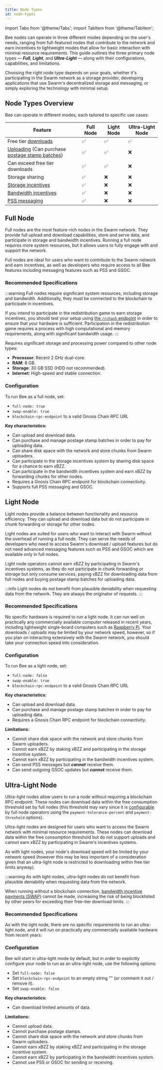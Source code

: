 ```yaml
---
title: Node Types
id: node-types
---
```



import Tabs from '@theme/Tabs';
import TabItem from '@theme/TabItem';

Bee nodes can operate in three different modes depending on the user's needs, ranging from full-featured nodes that contribute to the network and earn incentives to lightweight modes that allow for basic interaction with minimal resource requirements. This guide outlines the three primary node types — **_Full_**, **_Light_**, and **_Ultra-Light_** — along with their configurations, capabilities, and limitations.

Choosing the right node type depends on your goals, whether it's participating in the Swarm network as a storage provider, developing applications that use Swarm's decentralized storage and messaging, or simply exploring the technology with minimal setup.


## Node Types Overview

Bee can operate in different modes, each tailored to specific use cases:

| Feature                                                                 | Full Node | Light Node | Ultra-Light Node |
| ----------------------------------------------------------------------- | --------- | ---------- | ---------------- |
| Free tier [downloads](/docs/develop/access-the-swarm/upload-and-download)                                                     | ✅        | ✅         | ✅               |
| [Uploading](/docs/develop/access-the-swarm/upload-and-download) (Can purchase [postage stamp batches](/docs/develop/access-the-swarm/buy-a-stamp-batch))                          | ✅        | ✅         | ❌               |
| Can exceed free tier downloads                                          | ✅        | ✅         | ❌               |
| Storage sharing                                                         | ✅        | ❌         | ❌               |
| [Storage incentives](/docs/bee/working-with-bee/staking/)               | ✅        | ❌         | ❌               |
| [Bandwidth incentives](/docs/concepts/incentives/bandwidth-incentives/) | ✅        | ❌         | ❌               |
| [PSS messaging](/docs/develop/tools-and-features/pss)                   | ✅        | ❌         | ❌               |


## Full Node

Full nodes are the most feature-rich nodes in the Swarm network. They provide full upload and download capabilities, store and serve data, and participate in storage and bandwidth incentives. Running a full node requires more system resources, but it allows users to fully engage with and support the network.

Full nodes are ideal for users who want to contribute to the Swarm network and earn incentives, as well as developers who require access to all Bee features including messaging features such as PSS and GSOC.


### Recommended Specifications

:::warning
Full nodes require significant system resources, including storage and bandwidth. Additionally, they must be connected to the blockchain to participate in incentives. 

If you intend to participate in the redistribution game to earn storage incentives, you should test your setup using [the `/rchash` endpoint](/docs/bee/working-with-bee/bee-api/#rchash) in order to ensure that your hardware is sufficient. Participation in the redistribution game requires a process with high computational and memory requirements, along with significant bandwidth usage.
:::

Requires significant storage and processing power compared to other node types:

- **Processor**: Recent 2 GHz dual-core.
- **RAM**: 8 GB.
- **Storage**: 30 GB SSD (HDD not recommended).
- **Internet**: High-speed and stable connection.

### Configuration

To run Bee as a full node, set:

- `full-node: true`
- `swap-enable: true`
- `blockchain-rpc-endpoint` to a valid Gnosis Chain RPC URL

**Key characteristics:**

- Can upload and download data.
- Can purchase and manage postage stamp batches in order to pay for uploading data.
- Can share disk space with the network and store chunks from Swarm uploaders.
- Can participate in the storage incentives system by sharing disk space for a chance to earn xBZZ.
- Can participate in the bandwidth incentives system and earn xBZZ by forwarding chunks for other nodes.
- Requires a Gnosis Chain RPC endpoint for blockchain connectivity.
- Supports full PSS messaging and GSOC.


## Light Node

Light nodes provide a balance between functionality and resource efficiency. They can upload and download data but do not participate in chunk forwarding or storage for other nodes.

Light nodes are suited for users who want to interact with Swarm without the overhead of running a full node. They can serve the needs of developers who need to access Swarm's download / upload features but do not need advanced messaging features such as PSS and GSOC which are available only in full nodes.

Light node operators cannot earn xBZZ by participating in Swarm's incentives systems, as they do not participate in chunk forwarding or storage but only consume services, paying xBZZ for downloading data from full nodes and buying postage stamp batches for uploading data.

:::info
Light nodes do not benefit from plausible deniability when requesting data from the network. They are always the originator of requests.
:::

### Recommended Specifications

No specific hardware is required to run a light node. It can run well on practically any commercially available computer released in recent years, including lightweight single-board computers such as [Raspberry Pi](https://en.wikipedia.org/wiki/Raspberry_Pi). Your downloads / uploads may be limited by your network speed, however, so if you plan on interacting extensively with the Swarm network, you should take your connection speed into consideration.

### Configuration

To run Bee as a light node, set:

- `full-node: false`
- `swap-enable: true`
- `blockchain-rpc-endpoint` to a valid Gnosis Chain RPC URL

**Key characteristics:**

- Can upload and download data.
- Can purchase and manage postage stamp batches in order to pay for uploading data.
- Requires a Gnosis Chain RPC endpoint for blockchain connectivity.


**Limitations:**

- Cannot share disk space with the network and store chunks from Swarm uploaders.
- Cannot earn xBZZ by staking xBZZ and participating in the storage incentive system.
- Cannot earn xBZZ by participating in the bandwidth incentives system.
- Can send PSS messages but ***cannot*** receive them.
- Can send outgoing GSOC updates but ***cannot*** receive them.


## Ultra-Light Node

Ultra-light nodes allow users to run a node without requiring a blockchain RPC endpoint. These nodes can download data within the free consumption threshold set by full nodes (this threshold may vary since it is [configurable](/docs/bee/working-with-bee/configuration) by full node operators using the `payment-tolerance-percent` and `payment-threshold` options).

Ultra-light nodes are designed for users who want to access the Swarm network with minimal resource requirements. These nodes can download data within the free consumption threshold but do not support uploads and cannot earn xBZZ by participating in Swarm's incentives systems. 

As with light nodes, your node's download speed will be limited by your network speed (however this may be less important of a consideration given that an ultra-light node is restricted to downloading within free tier limits anyway).

:::warning
As with light nodes, ultra-light nodes do not benefit from plausible deniability when requesting data from the network.

When running without a blockchain connection, [bandwidth incentive payments (SWAP)](/docs/concepts/incentives/bandwidth-incentives/) cannot be made, increasing the risk of being blocklisted by other peers for exceeding their free-tier download limits.
:::

### Recommended Specifications

As with the light node, there are no specific requirements to run an ultra-light node, and it will run on practically any commercially available hardware from recent years.   

### Configuration

Bee will start in ultra-light mode by default, but in order to explicitly configure your node to run as an ultra-light node, use the following options:

- Set `full-node: false`
- Set `blockchain-rpc-endpoint` to an empty string "" (or comment it out / remove it).
- Set `swap-enable: false`

**Key characteristics:**

- Can download limited amounts of data.

**Limitations:**
- Cannot upload data.
- Cannot purchase postage stamps.
- Cannot share disk space with the network and store chunks from Swarm uploaders.
- Cannot earn xBZZ by staking xBZZ and participating in the storage incentive system.
- Cannot earn xBZZ by participating in the bandwidth incentives system.
- Cannot use PSS or GSOC for sending or receiving.

